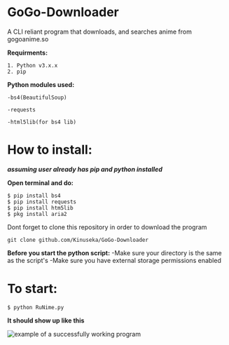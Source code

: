 # GoGo-Downloader
A CLI reliant program that downloads, and searches anime from gogoanime.so 

**Requirments:**
```
1. Python v3.x.x 
2. pip
```

**Python modules used:**
```
-bs4(BeautifulSoup)

-requests

-html5lib(for bs4 lib)
```

# How to install:

***assuming user already has pip and python installed***

**Open terminal and do:**
```
$ pip install bs4
$ pip install requests
$ pip install htm5lib
$ pkg install aria2
```
Dont forget to clone this repository in order to download the program
```
git clone github.com/Kinuseka/GoGo-Downloader
```

**Before you start the python script:**
-Make sure your directory is the same as the script's
-Make sure you have external storage permissions enabled

# To start:
```$ python RuNime.py```

**It should show up like this**

![example of a successfully working program](example.png)


